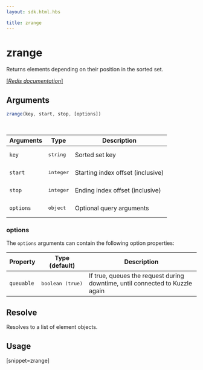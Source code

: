 ```yaml
---
layout: sdk.html.hbs

title: zrange
---
```


# zrange

Returns elements depending on their position in the sorted set.

[[_Redis documentation_]](https://redis.io/commands/zrange)

## Arguments

```js
zrange(key, start, stop, [options])
```

<br/>

| Arguments    | Type    | Description |
|--------------|---------|-------------|
| `key` | <pre>string</pre> | Sorted set key |
| `start` | <pre>integer</pre> | Starting index offset (inclusive) |
| `stop` | <pre>integer</pre> | Ending index offset (inclusive) |
| ``options`` | <pre>object</pre> | Optional query arguments |

### options

The `options` arguments can contain the following option properties:

| Property   | Type (default)   | Description                       |
| ---------- | ------- | --------------------------------- |
| `queuable` | <pre>boolean (true)</pre> | If true, queues the request during downtime, until connected to Kuzzle again |

## Resolve

Resolves to a list of element objects.

## Usage

[snippet=zrange]
